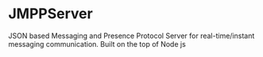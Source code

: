 # JMPPServer
JSON based Messaging and Presence Protocol Server for real-time/instant messaging communication. Built on the top of Node js 
